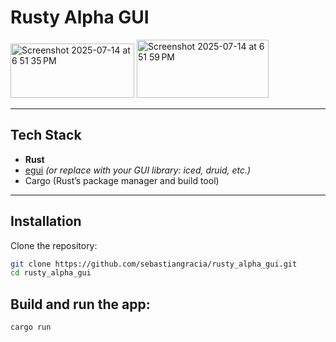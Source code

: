 # Rusty Alpha GUI


<img width="198" height="87" alt="Screenshot 2025-07-14 at 6 51 35 PM" src="https://github.com/user-attachments/assets/9d3488bf-b2de-4aac-b5f2-7df164f7f161" />

<img width="211" height="93" alt="Screenshot 2025-07-14 at 6 51 59 PM" src="https://github.com/user-attachments/assets/b369fb5c-1d5c-4d7f-af86-de0c4f60e825" />


---

## Tech Stack

- **Rust**
- [egui](https://github.com/emilk/egui) *(or replace with your GUI library: iced, druid, etc.)*
- Cargo (Rust’s package manager and build tool)

---

## Installation

Clone the repository:

```bash
git clone https://github.com/sebastiangracia/rusty_alpha_gui.git
cd rusty_alpha_gui
```

## Build and run the app:
```cargo run```
